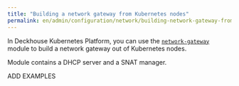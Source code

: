 ```yaml
---
title: "Building a network gateway from Kubernetes nodes"
permalink: en/admin/configuration/network/building-network-gateway-from-nodes.html
---
```


In Deckhouse Kubernetes Platform, you can use the [`network-gateway`](../../../../reference/mc/network-gateway/) module to build a network gateway out of Kubernetes nodes.

<!-- Transferred with minor modifications from https://deckhouse.io/products/kubernetes-platform/documentation/latest/modules/network-gateway/ -->

Module contains a DHCP server and a SNAT manager.

ADD EXAMPLES
